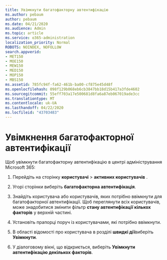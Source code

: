 ```yaml
---
title: Увімкнути багатофакторну автентифікацію
ms.author: pebaum
author: pebaum
ms.date: 04/21/2020
ms.audience: Admin
ms.topic: article
ms.service: o365-administration
localization_priority: Normal
ROBOTS: NOINDEX, NOFOLLOW
search.appverid:
- MET150
- MOE150
- MEW150
- MED150
- MOP150
- MBS150
ms.assetid: 785fc94f-fa62-461b-ba00-cf875e45d48f
ms.openlocfilehash: 098f129b068eb6cb3847bb18d15b417a3fde4602
ms.sourcegitcommit: 55eff703a17e500681d8fa6a87eb067019ade3cc
ms.translationtype: MT
ms.contentlocale: uk-UA
ms.lasthandoff: 04/22/2020
ms.locfileid: "43703483"
---
```

# <a name="enable-multi-factor-authentication"></a>Увімкнення багатофакторної автентифікації

Щоб увімкнути багатофакторну автентифікацію в центрі адміністрування Microsoft 365:

1. Перейдіть на сторінку **користувачі** \> **активних користувачів** .
    
2. Угорі сторінки виберіть **багатофакторна автентифікація**. 
    
3. Знайдіть користувача або користувачів, яких потрібно ввімкнути для багатофакторної автентифікації. Щоб переглянути всіх користувачів, може знадобитися змінити фільтр **стану автентифікації кількох факторів** у верхній частині.
    
4. Установіть прапорці поруч із користувачами, які потрібно ввімкнути.
    
5.  В області відомості про користувача в розділі **швидкі дії**виберіть **Увімкнути**. 
    
6. У діалоговому вікні, що відкриється, виберіть **Увімкнути автентифікацію декількох факторів**. 
    

